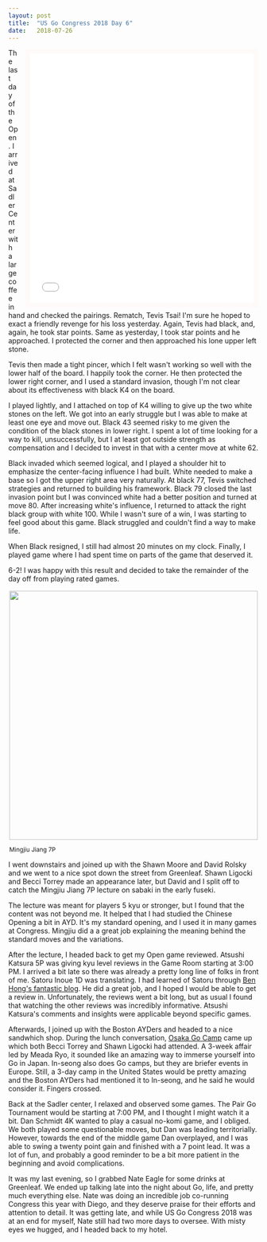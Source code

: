 ```yaml
---
layout: post
title:  "US Go Congress 2018 Day 6"
date:   2018-07-26
---
```


<iframe id="gokibitz-By1v2WY4m" src="//gokibitz.com/kifu/By1v2WY4m"
style="width: 450px; min-height: 500px; max-height: 605px; display:
block; border: 10px solid snow; float: right; margin-left:
1em;"></iframe> <script
src="//gokibitz.com/embed/By1v2WY4m"></script>

The last day of the Open. I arrived at Sadler Center with a large
coffee in hand and checked the pairings. Rematch, Tevis Tsai!  I'm
sure he hoped to exact a friendly revenge for his loss yesterday.
Again, Tevis had black, and, again, he took star points. Same as 
yesterday, I took star points and he approached. I protected the
corner and then approached his lone upper left stone.

Tevis then made a tight pincer, which I felt wasn't working so well
with the lower half of the board. I happily took the corner. He then
protected the lower right corner, and I used a standard invasion, though
I'm not clear about its effectiveness with black K4 on the board.

I played lightly, and I attached on top of K4 willing to give up the
two white stones on the left. We got into an early struggle but I was
able to make at least one eye and move out. Black 43 seemed risky to
me given the condition of the black stones in lower right. I spent a
lot of time looking for a way to kill, unsuccessfully, but I at least
got outside strength as compensation and I decided to invest in
that with a center move at white 62.

Black invaded which seemed logical, and I played a shoulder hit to
emphasize the center-facing influence I had built. White needed to
make a base so I got the upper right area very naturally. At black 77,
Tevis switched strategies and returned to building his
framework. Black 79 closed the last invasion point but I was convinced
white had a better position and turned at move 80. After increasing
white's influence, I returned to attack the right black group with
white 100. While I wasn't sure of a win, I was starting to feel good
about this game. Black struggled and couldn't find a way to make life.

When Black resigned, I still had almost 20 minutes on my
clock. Finally, I played game where I had spent time on parts of the
game that deserved it.

6-2! I was happy with this result and decided to take the remainder
of the day off from playing rated games.

<div style="float:right; align: center; padding: 2px; margin-left: 1em;">
<image width="500"
src="http://swannodette.github.io/baduk/assets/images/congress/mingjiu.png"
/>
<p style="font-size: 12px; margin: 1em 0;">Mingjiu Jiang 7P</p>
</div>

I went downstairs and joined up with the Shawn Moore and David Rolsky
and we went to a nice spot down the street from Greenleaf. Shawn
Ligocki and Becci Torrey made an appearance later, but David and I
split off to catch the Mingjiu Jiang 7P lecture on sabaki in the early
fuseki. 

The lecture was meant for players 5 kyu or stronger, but I
found that the content was not beyond me. It helped that I had studied
the Chinese Opening a bit in AYD. It's my standard opening, and I used
it in many games at Congress. Mingjiu did a a great job explaining the
meaning behind the standard moves and the variations.

<!--
<div style="float:left; align: center; padding: 2px; margin-right: 1em;">
<image width="500"
src="http://swannodette.github.io/baduk/assets/images/congress/atsushi.png"
/>
<p style="font-size: 12px; margin: 1em 0;">Atsushi Katsura 5P</p>
</div>
-->

After the lecture, I headed back to get my Open game reviewed. Atsushi
Katsura 5P was giving kyu level reviews in the Game Room starting at
3:00 PM. I arrived a bit late so there was already a pretty long line
of folks in front of me. Satoru Inoue 1D was translating. I had
learned of Satoru through
[Ben Hong's fantastic blog](http://bengozen.com). He did a great job,
and I hoped I would be able to get a review in. Unfortunately, the
reviews went a bit long, but as usual I found that watching the other
reviews was incredibly informative. Atsushi Katsura's comments and
insights were applicable beyond specific games.

Afterwards, I joined up with the Boston AYDers and headed to a nice
sandwhich shop. During the lunch conversation,
[Osaka Go Camp](http://osakago.byethost22.com/camp.html?i=1) came up
which both Becci Torrey and Shawn Ligocki had attended. A 3-week
affair led by Meada Ryo, it sounded like an amazing way to immerse
yourself into Go in Japan. In-seong also does Go camps, but they are
briefer events in Europe. Still, a 3-day camp in the United States
would be pretty amazing and the Boston AYDers had mentioned it
to In-seong, and he said he would consider it. Fingers crossed.

Back at the Sadler center, I relaxed and observed some games. The Pair
Go Tournament would be starting at 7:00 PM, and I thought I might
watch it a bit. Dan Schmidt 4K wanted to play a casual no-komi game,
and I obliged. We both played some questionable moves, but Dan was
leading territorially.  However, towards the end of the middle game
Dan overplayed, and I was able to swing a twenty point gain and
finished with a 7 point lead. It was a lot of fun, and probably a good
reminder to be a bit more patient in the beginning and avoid
complications.

It was my last evening, so I grabbed Nate Eagle for some drinks at
Greenleaf. We ended up talking late into the night about Go, life, and
pretty much everything else. Nate was doing an incredible job
co-running Congress this year with Diego, and they deserve praise for
their efforts and attention to detail. It was getting late, and while
US Go Congress 2018 was at an end for myself, Nate still had two more
days to oversee. With misty eyes we hugged, and I headed back to my
hotel.
